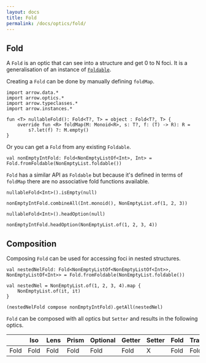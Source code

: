 ```yaml
---
layout: docs
title: Fold
permalink: /docs/optics/fold/
---
```


## Fold

A `Fold` is an optic that can see into a structure and get 0 to N foci.
It is a generalisation of an instance of [`Foldable`](/docs/typeclasses/foldable).

Creating a `Fold` can be done by manually defining `foldMap`.

```kotlin:ank
import arrow.data.*
import arrow.optics.*
import arrow.typeclasses.*
import arrow.instances.*

fun <T> nullableFold(): Fold<T?, T> = object : Fold<T?, T> {
    override fun <R> foldMap(M: Monoid<R>, s: T?, f: (T) -> R): R =
        s?.let(f) ?: M.empty()
}
```

Or you can get a `Fold` from any existing `Foldable`.

```kotlin:ank:silent
val nonEmptyIntFold: Fold<NonEmptyListOf<Int>, Int> = Fold.fromFoldable(NonEmptyList.foldable())
```

`Fold` has a similar API as `Foldable` but because it's defined in terms of `foldMap` there are no associative fold functions available.

```kotlin:ank
nullableFold<Int>().isEmpty(null)
```
```kotlin:ank
nonEmptyIntFold.combineAll(Int.monoid(), NonEmptyList.of(1, 2, 3))
```
```kotlin:ank
nullableFold<Int>().headOption(null)
```
```kotlin:ank
nonEmptyIntFold.headOption(NonEmptyList.of(1, 2, 3, 4))
```

## Composition

Composing `Fold` can be used for accessing foci in nested structures.

```kotlin:ank
val nestedNelFold: Fold<NonEmptyListOf<NonEmptyListOf<Int>>, NonEmptyListOf<Int>> = Fold.fromFoldable(NonEmptyList.foldable())

val nestedNel = NonEmptyList.of(1, 2, 3, 4).map {
    NonEmptyList.of(it, it)
}

(nestedNelFold compose nonEmptyIntFold).getAll(nestedNel)
```

`Fold` can be composed with all optics but `Setter` and results in the following optics.

|   | Iso | Lens | Prism |Optional | Getter | Setter | Fold | Traversal |
| --- | --- | --- | --- |--- | --- | --- | --- | --- |
| Fold | Fold | Fold | Fold | Fold | Fold | X | Fold | Fold |